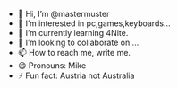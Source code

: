 - 👋 Hi, I’m @mastermuster
- 👀 I’m interested in pc,games,keyboards...
- 🌱 I’m currently learning 4Nite.
- 💞️ I’m looking to collaborate on ...
- 📫 How to reach me, write me.
- 😄 Pronouns: Mike
- ⚡ Fun fact: Austria not Australia

<!---
mastermuster/mastermuster is a ✨ special ✨ repository because its `README.md` (this file) appears on your GitHub profile.
You can click the Preview link to take a look at your changes.
--->
